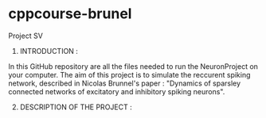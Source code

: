 # cppcourse-brunel
Project SV

1. INTRODUCTION :

In this GitHub repository are all the files needed to run the NeuronProject on your computer. 
The aim of this project is to simulate the reccurent spiking network, described in Nicolas Brunnel's paper : "Dynamics of sparsley connected networks of excitatory and inhibitory spiking neurons".

2. DESCRIPTION OF THE PROJECT :

